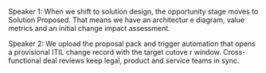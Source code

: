 Speaker 1: When we shift to solution design, the opportunity stage moves to Solution Proposed. That means we have an architectur
e diagram, value metrics and an initial change impact assessment.

Speaker 2: We upload the proposal pack and trigger automation that opens a provisional ITIL change record with the target cutove
r window. Cross-functional deal reviews keep legal, product and service teams in sync.
